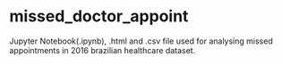 # missed_doctor_appoint
Jupyter Notebook(.ipynb), .html and .csv file used for analysing missed appointments in 2016 brazilian healthcare dataset.
